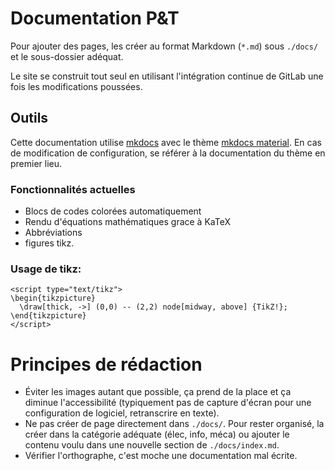 # Documentation P&T

Pour ajouter des pages, les créer au format Markdown (`*.md`) sous `./docs/` et le sous-dossier adéquat.

Le site se construit tout seul en utilisant l'intégration continue de GitLab une fois les modifications poussées.

## Outils

Cette documentation utilise [mkdocs](https://www.mkdocs.org/) avec le thème [mkdocs material](https://squidfunk.github.io/mkdocs-material/). En cas de modification de configuration, se référer à la documentation du thème en premier lieu.

### Fonctionnalités actuelles

- Blocs de codes colorées automatiquement
- Rendu d'équations mathématiques grace à KaTeX
- Abbréviations
- figures tikz.

### Usage de tikz: 
```
<script type="text/tikz">
\begin{tikzpicture}
  \draw[thick, ->] (0,0) -- (2,2) node[midway, above] {TikZ!};
\end{tikzpicture}
</script>
```

# Principes de rédaction

- Éviter les images autant que possible, ça prend de la place et ça diminue l'accessibilité (typiquement pas de capture d'écran pour une configuration de logiciel, retranscrire en texte).
- Ne pas créer de page directement dans `./docs/`. Pour rester organisé, la créer dans la catégorie adéquate (élec, info, méca) ou ajouter le contenu voulu dans une nouvelle section de `./docs/index.md`.
- Vérifier l'orthographe, c'est moche une documentation mal écrite.

